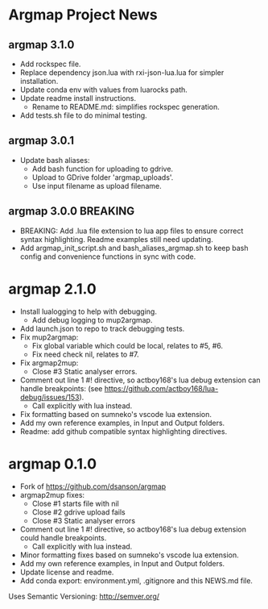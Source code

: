 Argmap Project News
===================

## argmap 3.1.0
- Add rockspec file.
- Replace dependency json.lua with rxi-json-lua.lua for simpler installation.
- Update conda env with values from luarocks path.
- Update readme install instructions.
    - Rename to README.md: simplifies rockspec generation.
- Add tests.sh file to do minimal testing.

## argmap 3.0.1
- Update bash aliases:
    - Add bash function for uploading to gdrive.
    - Upload to GDrive folder 'argmap_uploads'.
    - Use input filename as upload filename.

## argmap 3.0.0 BREAKING
- BREAKING: Add .lua file extension to lua app files to ensure correct syntax highlighting. Readme examples still need updating.
- Add argmap_init_script.sh and bash_aliases_argmap.sh to keep bash config and convenience functions in sync with code.

# argmap 2.1.0
- Install lualogging to help with debugging.
    - Add debug logging to mup2argmap.
- Add launch.json to repo to track debugging tests.
- Fix mup2argmap:
    - Fix global variable which could be local, relates to #5, #6.
    - Fix need check nil, relates to #7.
- Fix argmap2mup:
    - Close #3 Static analyser errors.
- Comment out line 1 #! directive, so actboy168's lua debug extension
    can handle breakpoints:
    (see https://github.com/actboy168/lua-debug/issues/153).
    - Call explicitly with lua instead.
- Fix formatting based on sumneko's vscode lua extension.
- Add my own reference examples, in Input and Output folders.
- Readme: add github compatible syntax highlighting directives.

# argmap 0.1.0
- Fork of https://github.com/dsanson/argmap
- argmap2mup fixes:
    - Close #1 starts file with nil
    - Close #2 gdrive upload fails
    - Close #3 Static analyser errors
- Comment out line 1 #! directive, so actboy168's lua debug extension could handle breakpoints.
    - Call explicitly with lua instead.
- Minor formatting fixes based on sumneko's vscode lua extension.
- Add my own reference examples, in Input and Output folders.
- Update license and readme.
- Add conda export: environment.yml, .gitignore and this NEWS.md file.

Uses Semantic Versioning: http://semver.org/